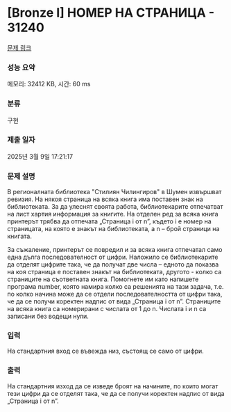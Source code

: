 # [Bronze I] НОМЕР НА СТРАНИЦА - 31240 

[문제 링크](https://www.acmicpc.net/problem/31240) 

### 성능 요약

메모리: 32412 KB, 시간: 60 ms

### 분류

구현

### 제출 일자

2025년 3월 9일 17:21:17

### 문제 설명

<p>В регионалната библиотека "Стилиян Чилингиров" в Шумен извършват ревизия. На някоя страница на всяка книга има поставен знак на библиотеката. За да улеснят своята работа, библиотекарите отпечатват на лист хартия информация за книгите. На отделен ред за всяка книга принтерът трябва да отпечата „Страница i от n”, където i е номер на страницата, на която е знакът на библиотеката, а n – брой страници на книгата.</p>

<p>За съжаление, принтерът се повредил и за всяка книга отпечатал само една дълга последователност от цифри. Наложило се библиотекарите да отделят цифрите така, че да получат две числа – едното да показва на коя страница е поставен знакът на библиотеката, другото - колко са страниците на съответната книга. Помогнете им като напишете програма number, която намира колко са решенията на тази задача, т.е. по колко начина може да се отдели последователността от цифри така, че да се получи коректен надпис от вида „Страница i от n”. Страниците на всяка книга са номерирани с числата от 1 до n. Числата i и n са записани без водещи нули.</p>

### 입력 

 <p>На стандартния вход се въвежда низ, състоящ се само от цифри.</p>

### 출력 

 <p>На стандартния изход да се изведе броят на начините, по които могат тези цифри да се отделят така, че да се получи коректен надпис от вида „Страница i от n”.</p>

